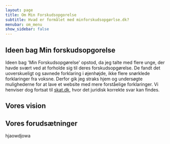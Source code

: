 ```yaml
---
layout: page
title: Om Min Forskudsopgorelse
subtitle: Hvad er formålet med minforskudsopgørlse.dk?
menubar: om_menu
show_sidebar: false
---
```


## Ideen bag Min forskudsopgorelse

Ideen bag 'Min Forskudsopgørelse' opstod, da jeg talte med flere unge, der havde svært ved at forholde sig til deres forskudsopgørelse. De fandt det uoverskueligt og savnede forklaring i øjenhøjde, ikke flere snørklede forklaringer fra voksne.
Derfor gik jeg straks hjem og undersøgte mulighederne for at lave et website med mere forståelige forklaringer. Vi henviser dog fortsat til [skat.dk](https://www.skat.dk), hvor det juridisk korrekte svar kan findes.

## Vores vision

## Vores forudsætninger
hjaowdjowa

